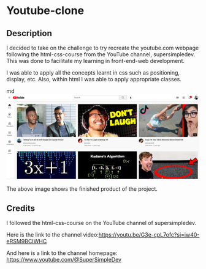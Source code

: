 # Youtube-clone

## Description

I decided to take on the challenge to try recreate the youtube.com webpage following the html-css-course from the YouTube channel, supersimpledev. This was done to facilitate my learning in front-end-web development.

I was able to apply all the concepts learnt in css such as positioning, display, etc. 
Also, within html I was able to apply appropriate classes.

md
    ![alt text](images/homepage.png)
    

The above image shows the finished product of the project.

## Credits

I followed the html-css-course on the YouTube channel of supersimpledev. 

Here is the link to the channel video:https://youtu.be/G3e-cpL7ofc?si=iw40-eRSM9BCIWHC

And here is a link to the channel homepage: https://www.youtube.com/@SuperSimpleDev